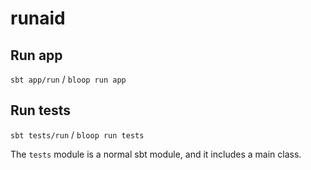 # runaid

## Run app

`sbt app/run` / `bloop run app`

## Run tests

`sbt tests/run` / `bloop run tests`

The `tests` module is a normal sbt module, and it includes a main class.
